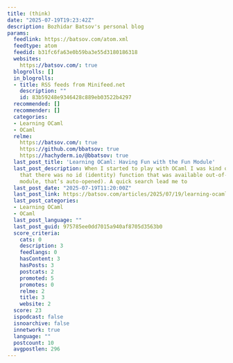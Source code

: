 ```yaml
---
title: (think)
date: "2025-07-19T19:23:42Z"
description: Bozhidar Batsov's personal blog
params:
  feedlink: https://batsov.com/atom.xml
  feedtype: atom
  feedid: b31fc6fa63e0b59ba3e55d3180186318
  websites:
    https://batsov.com/: true
  blogrolls: []
  in_blogrolls:
  - title: RSS feeds from Minifeed.net
    description: ""
    id: 83b59248e9346428c889eb03522b4297
  recommended: []
  recommender: []
  categories:
  - Learning OCaml
  - OCaml
  relme:
    https://batsov.com/: true
    https://github.com/bbatsov: true
    https://hachyderm.io/@bbatsov: true
  last_post_title: 'Learning OCaml: Having Fun with the Fun Module'
  last_post_description: When I started to play with OCaml I was kind of surprised
    that there was no id (identity) function that was available out-of-box (in Stdlib
    module, that’s auto-opened). A quick search lead me to
  last_post_date: "2025-07-19T11:20:00Z"
  last_post_link: https://batsov.com/articles/2025/07/19/learning-ocaml-having-fun-with-the-fun-module/
  last_post_categories:
  - Learning OCaml
  - OCaml
  last_post_language: ""
  last_post_guid: 975785ee0dd7015a940af8705d3563b0
  score_criteria:
    cats: 0
    description: 3
    feedlangs: 0
    hasContent: 3
    hasPosts: 3
    postcats: 2
    promoted: 5
    promotes: 0
    relme: 2
    title: 3
    website: 2
  score: 23
  ispodcast: false
  isnoarchive: false
  innetwork: true
  language: ""
  postcount: 10
  avgpostlen: 296
---
```

